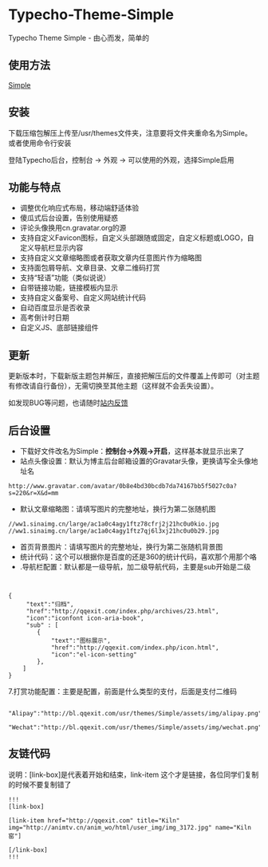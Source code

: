# Typecho-Theme-Simple
Typecho Theme Simple - 由心而发，简单的

## 使用方法  
[Simple](http://bl.qqexit.com/index.php/archives/3/)


## 安装

下载压缩包解压上传至/usr/themes文件夹，注意要将文件夹重命名为Simple。
或者使用命令行安装

登陆Typecho后台，控制台 -> 外观 -> 可以使用的外观，选择Simple启用

## 功能与特点
* 调整优化响应式布局，移动端舒适体验
* 傻瓜式后台设置，告别使用疑惑
* 评论头像换用cn.gravatar.org的源
* 支持自定义Favicon图标，自定义头部跟随或固定，自定义标题或LOGO，自定义导航栏显示内容
* 支持自定义文章缩略图或者获取文章内任意图片作为缩略图
* 支持面包屑导航、文章目录、文章二维码打赏
* 支持“轻语”功能（类似说说）
* 自带链接功能，链接模板内显示
* 支持自定义备案号、自定义网站统计代码
* 自动百度显示是否收录
* 高考倒计时日期
* 自定义JS、底部链接组件

## 更新  

更新版本时，下载新版主题包并解压，直接把解压后的文件覆盖上传即可（对主题有修改请自行备份），无需切换至其他主题（这样就不会丢失设置）。

如发现BUG等问题，也请随时[站内反馈](http://qqexit.com/index.php/archives/23.html)


## 后台设置

* 下载好文件改名为Simple：**控制台->外观->开启**，这样基本就显示出来了
* 站点头像设置：默认为博主后台邮箱设置的Gravatar头像，更换请写全头像地址名
```$xslt
http://www.gravatar.com/avatar/0b8e4bd30bcdb7da74167bb5f5027c0a?s=220&r=X&d=mm
```
* 默认文章缩略图：请填写图片的完整地址，换行为第二张随机图
```$xslt
//ww1.sinaimg.cn/large/ac1a0c4agy1ftz78cfrj2j21hc0u0kio.jpg
//ww1.sinaimg.cn/large/ac1a0c4agy1ftz7qj6l3xj21hc0u0b29.jpg
```
* 首页背景图片：请填写图片的完整地址，换行为第二张随机背景图
* 统计代码：这个可以根据你是百度的还是360的统计代码，喜欢那个用那个咯
* .导航栏配置：默认都是一级导航，加二级导航代码，主要是sub开始是二级
```$xslt


{
     "text":"归档",
     "href":"http://qqexit.com/index.php/archives/23.html",
     "icon":"iconfont icon-aria-book",
     "sub" : [
        {
            "text":"图标展示",
            "href":"http://qqexit.com/index.php/icon.html",
            "icon":"el-icon-setting"
        },
    ]
}

```


7.打赏功能配置：主要是配置，前面是什么类型的支付，后面是支付二维码
```$xslt
 "Alipay":"http://bl.qqexit.com/usr/themes/Simple/assets/img/alipay.png",
 "Wechat":"http://bl.qqexit.com/usr/themes/Simple/assets/img/wechat.png"
```
   
## 友链代码
说明：[link-box]是代表着开始和结束，link-item 这个才是链接，各位同学们复制的时候不要复制错了
```$xslt
!!!
[link-box]

[link-item href="http://qqexit.com" title="Kiln" img="http://animtv.cn/anim_wo/html/user_img/img_3172.jpg" name="Kiln窑"]

[/link-box]
!!!

```



